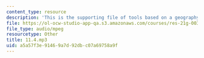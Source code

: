 ```yaml
---
content_type: resource
description: 'This is the supporting file of tools based on a geography lesson. '
file: https://ol-ocw-studio-app-qa.s3.amazonaws.com/courses/res-21g-003-learning-chinese-a-foundation-course-in-mandarin-spring-2011/a5a57f3e91469a7d92dbc07a69758a9f_11.4.mp3
file_type: audio/mpeg
resourcetype: Other
title: 11.4.mp3
uid: a5a57f3e-9146-9a7d-92db-c07a69758a9f
---
```


